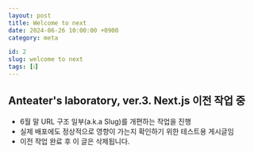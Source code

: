 ```yaml
---
layout: post
title: Welcome to next
date: 2024-06-26 10:00:00 +0900
category: meta

id: 2
slug: welcome to next
tags: [ℹ️]
---
```


## Anteater's laboratory, ver.3. Next.js 이전 작업 중

- 6월 말 URL 구조 일부(a.k.a Slug)를 개편하는 작업을 진행
- 실제 배포에도 정상적으로 영향이 가는지 확인하기 위한 테스트용 게시글임
- 이전 작업 완료 후 이 글은 삭제됩니다.